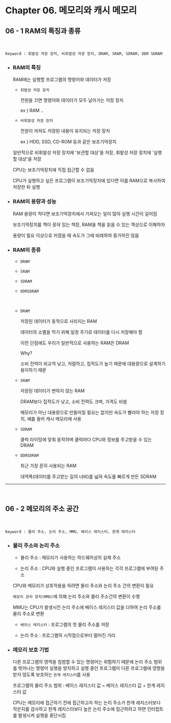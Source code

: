 # Chapter 06. 메모리와 캐시 메모리


## 06 - 1 RAM의 특징과 종류

<br>

    Keyword : 휘발성 저장 장치, 비휘발성 저장 장치, DRAM, SRAM, SDRAM, DDR SDRAM


- ### RAM의 특징

    RAM에는 실행할 프로그램의 명령어와 데이터가 저장

    - `휘발성 저장 장치`

        전원을 끄면 명령어와 데이터가 모두 날아가는 저장 장치

        ex ) RAM .. 

    - `비휘발성 저장 장치`

        전원이 꺼져도 저장된 내용이 유지되는 저장 장치

        ex ) HDD, SSD, CD-ROM 등과 같은 보조기억장치

    일반적으로 비휘발성 저장 장치에 '보관할 대상'을 저장, 휘발성 저장 장치에 '실행할 대상'을 저장

    CPU는 보조기억장치에 직접 접근할 수 없음

    CPU가 실행하고 싶은 프로그램이 보조기억장치에 있다면 이를 RAM으로 복사하여 저장한 뒤 실행

- ### RAM의 용량과 성능
    
    RAM 용량이 적다면 보조기억장치에서 가져오는 일이 많아 실행 시간이 길어짐

    보조기억장치를 책이 꽂혀 있는 책장, RAM을 책을 읽을 수 있는 책상으로 이해하자

    용량이 필요 이상으로 커졌을 때 속도가 그에 비례하여 증가하진 않음

- ### RAM의 종류

    - `DRAM`

    - `SRAM`

    - `SDRAM`

    - `DDRSDRAM`

    <br>

    - `DRAM`
    
        저장된 데이터가 동적으로 사라지는 RAM 
        
        데이터의 소멸을 막기 위해 일정 주기로 데이터를 다시 저장해야 함

        이런 단점에도 우리가 일반적으로 사용하는 RAM은 DRAM
        
        Why? 
        
        소비 전력이 비교적 낮고, 저렴하고, 집적도가 높기 때문에 대용량으로 설계하기 용이하기 때문

    - `SRAM`

        저장된 데이터가 변하지 않는 RAM

        DRAM보다 집적도가 낮고, 소비 전력도 크며, 가격도 비쌈

        메모리가 아닌 대용량으로 만들어질 필요는 없지만 속도가 빨라야 하는 저장 장치, 예를 들어 캐시 메모리에 사용

    - `SDRAM`

        클럭 타이밍에 맞춰 동작하며 클럭마다 CPU와 정보를 주고받을 수 있는 DRAM

    - `DDRSDRAM`

        최근 가장 흔히 사용되는 RAM

        대역폭(데이터를 주고받는 길의 너비)를 넓혀 속도를 빠르게 만든 SDRAM
---
<br>

## 06 - 2 메모리의 주소 공간
<br>

    Keyword : 물리 주소, 논리 주소, MMU, 베이스 레지스터, 한계 레지스터

- ### 물리 주소와 논리 주소

    - 물리 주소 : 메모리가 사용하는 하드웨어상의 실제 주소

    - 논리 주소 : CPU와 실행 중인 프로그램이 사용하는 각각 프로그램에 부여된 주소

    CPU와 메모리가 상호작용을 하려면  물리 주소와 논리 주소 간의 변환이 필요

    `메모리 관리 장치(MMU)`에 의해 논리 주소와 물리 주소간의 변환이 수행

    MMU는 CPU가 발생시킨 논리 주소에 베이스 레지스터 값을 더하여 논리 주소를 물리 주소로 변환

    - `베이스 레지스터` : 프로그램의 첫 물리 주소를 저장

    - 논리 주소 : 프로그램의 시작점으로부터 떨어진 거리

- ### 메모리 보호 기법

    다른 프로그램의 영역을 침범할 수 있는 명령어는 위험하기 때문에 논리 주소 범위를 벗어나는 명령어 실행을 방지하고 실행 중인 프로그램이 다른 프로그램에 영향을 받지 않도록 보호하는 `한계 레지스터`를 사용

    프로그램의 물리 주소 범위 : 베이스 레지스터 값 ~ 베이스 레지스터 값 + 한계 레지스터 값

    CPU는 메모리에 접근하기 전에 접근하고자 하는 논리 주소가 한계 레지스터보다 작은지를 검사하고 한계 레지스터보다 높은 논리 주소에 접근하려고 하면 인터럽트를 발생시켜 실행을 중단시킴

